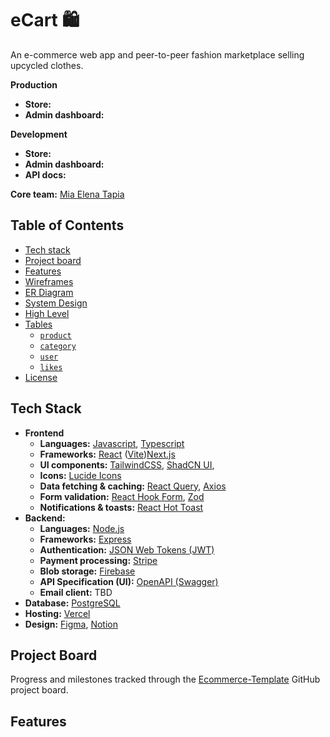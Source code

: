 # eCart 🛍️

An e-commerce web app and peer-to-peer fashion marketplace selling upcycled clothes.

**Production**

- **Store:** 
- **Admin dashboard:** 

**Development**

- **Store:** 
- **Admin dashboard:** 
- **API docs:**

**Core team:** [Mia Elena Tapia](https://www.linkedin.com/in/miaelena/)

## Table of Contents <!-- omit in toc -->

- [Tech stack](#tech-stack)
- [Project board](#project-board)
- [Features](#features)
- [Wireframes](#wireframes)
- [ER Diagram](#er-diagram)
- [System Design](#system-design)
- [High Level](#high-level)
- [Tables](#tables)
  - [`product`](#product)
  - [`category`](#category)
  - [`user`](#user)
  - [`likes`](#likes)
- [License](#license)

  
## Tech Stack

- **Frontend**
  - **Languages:** [Javascript](https://developer.mozilla.org/en-US/docs/Web/JavaScript), [Typescript](https://www.typescriptlang.org/) 
  - **Frameworks:** [React](https://react.dev/) ([Vite](https://vitejs.dev/))[Next.js](https://nextjs.org/)
  - **UI components:** [TailwindCSS](https://tailwindcss.com/), [ShadCN UI](https://ui.shadcn.com/), 
  - **Icons:** [Lucide Icons](https://lucide.dev/icons/)
  - **Data fetching & caching:** [React Query](https://tanstack.com/query/latest/docs/framework/react/overview), [Axios](https://axios-http.com/docs/intro)
  - **Form validation:** [React Hook Form](https://react-hook-form.com/), [Zod](https://zod.dev/)
  - **Notifications & toasts:** [React Hot Toast](https://react-hot-toast.com/)
- **Backend:**
  - **Languages:** [Node.js](https://go.dev/)
  - **Frameworks:** [Express](https://expressjs.com/)
  - **Authentication:** [JSON Web Tokens (JWT)](https://jwt.io/)
  - **Payment processing:** [Stripe](https://stripe.com/)
  - **Blob storage:** [Firebase](https://firebase.google.com/)
  - **API Specification (UI):** [OpenAPI (Swagger)](https://github.com/swaggo/swag?tab=readme-ov-file)
  - **Email client:** TBD
- **Database:** [PostgreSQL](https://www.postgresql.org/)
- **Hosting:** [Vercel](https://vercel.com/docs)
- **Design:** [Figma](https://figma.com/), [Notion](https://www.notion.com/)

## Project Board

Progress and milestones tracked through the [Ecommerce-Template](https://github.com/users/miaskyelena/projects/2) GitHub project board.

## Features




  
 
 
